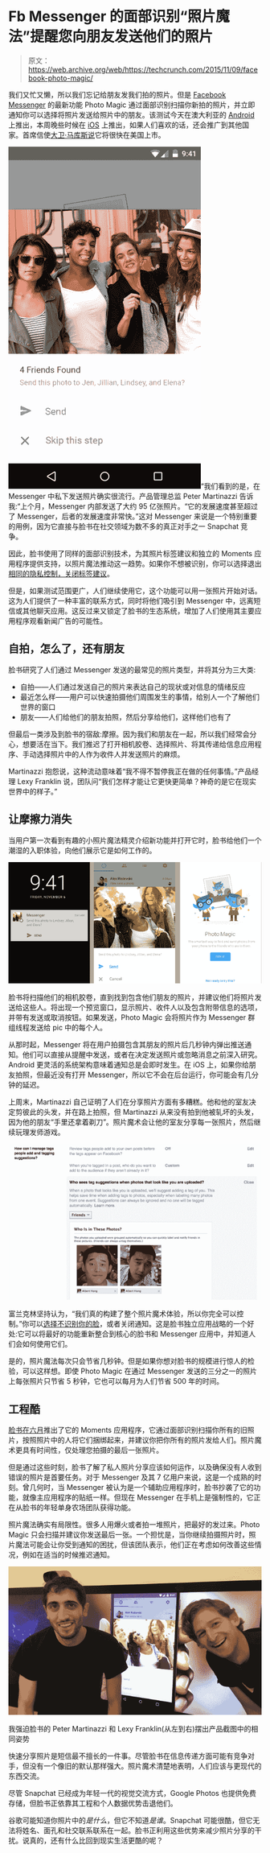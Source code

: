 # Fb Messenger 的面部识别“照片魔法”提醒您向朋友发送他们的照片 

> 原文：<https://web.archive.org/web/https://techcrunch.com/2015/11/09/facebook-photo-magic/>

我们又忙又懒，所以我们忘记给朋友发我们拍的照片。但是 [Facebook Messenger](https://web.archive.org/web/20221225221903/http://messenger.com/) 的最新功能 Photo Magic 通过面部识别扫描你新拍的照片，并立即通知你可以选择将照片发送给照片中的朋友。该测试今天在澳大利亚的 [Android](https://web.archive.org/web/20221225221903/https://play.google.com/store/apps/details?id=com.facebook.orca&hl=en) 上推出，本周晚些时候在 [iOS](https://web.archive.org/web/20221225221903/https://itunes.apple.com/us/app/messenger/id454638411?mt=8) 上推出，如果人们喜欢的话，还会推广到其他国家。首席信使[大卫·马库斯说](https://web.archive.org/web/20221225221903/https://www.facebook.com/Davemarcus/posts/10156318681930195?pnref=story)它将很快在美国上市。

![03\. NUX Suggestion](img/d53e452cd221a2c109bc35f2cfbacde2.png)“我们看到的是，在 Messenger 中私下发送照片确实很流行。产品管理总监 Peter Martinazzi 告诉我:“上个月，Messenger 内部发送了大约 95 亿张照片。“它的发展速度甚至超过了 Messenger，后者的发展速度非常快。”这对 Messenger 来说是一个特别重要的用例，因为它直接与脸书在社交领域为数不多的真正对手之一 Snapchat 竞争。

因此，脸书使用了同样的面部识别技术，为其照片标签建议和独立的 Moments 应用程序提供支持，以照片魔法推动这一趋势。如果你不想被识别，你可以选择退出[相同的隐私控制，关闭标签建议](https://web.archive.org/web/20221225221903/https://www.facebook.com/settings?tab=timeline&section=suggestions&view)。

但是，如果测试范围更广，人们继续使用它，这个功能可以用一张照片开始对话。这为人们提供了一种丰富的联系方式，同时将他们吸引到 Messenger 中，远离短信或其他聊天应用。这反过来又锁定了脸书的生态系统，增加了人们使用其主要应用程序观看新闻广告的可能性。

## 自拍，怎么了，还有朋友

脸书研究了人们通过 Messenger 发送的最常见的照片类型，并将其分为三大类:

*   自拍——人们通过发送自己的照片来表达自己的现状或对信息的情绪反应
*   最近怎么样——用户可以快速拍摄他们周围发生的事情，给别人一个了解他们世界的窗口
*   朋友——人们给他们的朋友拍照，然后分享给他们，这样他们也有了

但最后一类涉及到脸书的宿敌:摩擦。因为我们和朋友在一起，所以我们经常会分心，想要活在当下。我们推迟了打开相机胶卷、选择照片、将其传递给信息应用程序、手动选择照片中的人作为收件人并发送照片的麻烦。

Martinazzi 抱怨说，这种流动意味着“我不得不暂停我正在做的任何事情。”产品经理 Lexy Franklin 说，团队问“我们怎样才能让它更快更简单？神奇的是它在现实世界中的样子。”

## 让摩擦力消失

当用户第一次看到有趣的小照片魔法精灵介绍新功能并打开它时，脸书给他们一个潮湿的入职体验，向他们展示它是如何工作的。

![Facebook Photo Magic](img/91389eecbca480505ad7c0c21aef1130.png)

脸书将扫描他们的相机胶卷，直到找到包含他们朋友的照片，并建议他们将照片发送给这些人。将出现一个预览窗口，显示照片、收件人以及包含附带信息的选项，并带有发送或取消按钮。如果发送，Photo Magic 会将照片作为 Messenger 群组线程发送给 pic 中的每个人。

从那时起，Messenger 将在用户拍摄包含其朋友的照片后几秒钟内弹出推送通知。他们可以直接从提醒中发送，或者在决定发送照片或忽略消息之前深入研究。Android 更灵活的系统架构意味着通知总是会即时发生。在 iOS 上，如果你给朋友拍照，但最近没有打开 Messenger，所以它不会在后台运行，你可能会有几分钟的延迟。

上周末，Martinazzi 自己证明了人们在分享照片方面有多糟糕。他和他的室友决定剪彼此的头发，并在路上拍照，但 Martinazzi 从来没有拍到他被轧坏的头发，因为他的朋友“手里还拿着剃刀”。照片魔术会让他的室友分享每一张照片，然后继续玩理发师游戏。

![Screen Shot 2015-11-09 at 12.04.59 PM](img/3ca55cf11c53440d9ea4ef89d612ce4d.png)

富兰克林坚持认为，“我们真的构建了整个照片魔术体验，所以你完全可以控制。”你可以[选择不识别你的脸](https://web.archive.org/web/20221225221903/https://www.facebook.com/settings?tab=timeline&section=suggestions&view)，或者关闭通知。这是脸书独立应用战略的一个好处:它可以将最好的功能重新整合到核心的脸书和 Messenger 应用中，并知道人们会如何使用它们。

是的，照片魔法每次只会节省几秒钟。但是如果你想对脸书的规模进行惊人的检验，可以这样想。即使 Photo Magic 在通过 Messenger 发送的三分之一的照片上每张照片只节省 5 秒钟，它也可以每月为人们节省 500 年的时间。

## 工程酷

[脸书在六月](https://web.archive.org/web/20221225221903/https://techcrunch.com/2015/10/15/how-facebook-moments-is-solving-the-other-peoples-photos-problem/)推出了它的 Moments 应用程序，它通过面部识别扫描你所有的旧照片，按照照片中的人将它们捆绑起来，并建议你把你所有的照片发给人们。照片魔术更具有时间性，仅处理您拍摄的最后一张照片。

但是通过这些时刻，脸书了解了私人照片分享应该如何运作，以及确保没有人收到错误的照片是首要任务。对于 Messenger 及其 7 亿用户来说，这是一个成熟的时刻。曾几何时，当 Messenger 被认为是一个辅助应用程序时，脸书抄袭了它的功能，就像主应用程序的贴纸一样。但现在 Messenger 在手机上是强制性的，它正在从脸书的年轻单身农场团队获得功能。

照片魔法确实有局限性。很多人用爆火或者拍一堆照片，把最好的发过来。Photo Magic 只会扫描并建议你发送最后一张。一个担忧是，当你继续拍摄照片时，照片魔法可能会让你受到通知的困扰，但该团队表示，他们正在考虑如何改善这些情况，例如在适当的时候推迟通知。

![Facebook Peter and Lexy](img/d410375504cee9b5a1d882b0695a4b1d.png)

我强迫脸书的 Peter Martinazzi 和 Lexy Franklin(从左到右)摆出产品截图中的相同姿势

快速分享照片是短信最不擅长的一件事。尽管脸书在信息传递方面可能有竞争对手，但没有一个像旧的默认那样强大。照片魔术清楚地表明，人们应该与更现代的东西交流。

尽管 Snapchat 已经成为年轻一代的视觉交流方式，Google Photos 也提供免费存储，但脸书正依靠其工程和个人数据优势击退他们。

谷歌可能知道你照片中的*是什么*，但它不知道*是谁*。Snapchat 可能很酷，但它无法将姓名、面孔和社交联系联系在一起。脸书正利用这些优势来减少照片分享的干扰。说真的，还有什么比回到现实生活更酷的呢？